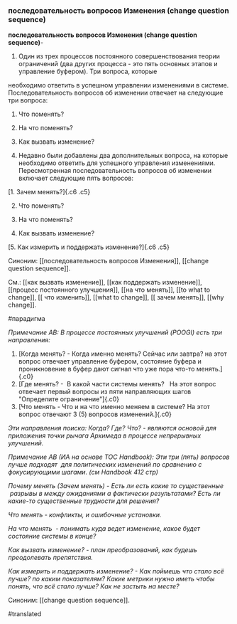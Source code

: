 ### последовательность вопросов Изменения (change question sequence)

**последовательность вопросов Изменения (change question sequence)**-

1. Один из трех процессов постоянного совершенствования теории ограничений (два других процесса - это пять основных этапов и управление буфером). Три вопроса, которые

необходимо ответить в успешном управлении изменениями в системе. Последовательность вопросов об изменении отвечает на следующие три вопроса:

1. Что поменять?

2. На что поменять?

3. Как вызвать изменение?

2. Недавно были добавлены два дополнительных вопроса, на которые необходимо ответить для успешного управления изменениями. Пересмотренная последовательность вопросов об изменении включает следующие пять вопросов:

[1. Зачем менять?]{.c6 .c5}

2. Что поменять?

3. На что поменять?

4. Как вызвать изменение?

[5. Как измерить и поддержать изменение?]{.c6 .c5}

Синоним: [[последовательность вопросов Изменения]], [[change question sequence]].

См.: [[как вызвать изменение]], [[как поддержать изменение]], [[процесс постоянного улучшения]], [[на что менять]], [[to what to change]], [[ что изменить]], [[what to change]], [[ зачем менять]], [[why change]].

#парадигма

*Примечание АВ: В процессе постоянных улучшений (POOGI) есть три направления:*

1.  [Когда менять? - Когда именно менять? Сейчас или завтра? на этот вопрос отвечает управление буфером, состояние буфера и проникновение в буфер дают сигнал что уже пора что-то менять.]{.c0}
2.  [Где менять? -  В какой части системы менять?   На этот вопрос отвечает первый вопросы из пяти направляющих шагов "Определите ограничение"]{.c0}
3.  [Что менять - Что и на что именно меняем в системе? На этот вопрос отвечают 3 (5) вопросов изменений.]{.c0}

*Эти направления поиска: Когда? Где? Что? - являются основой для приложения точки рычага Архимеда в процессе непрерывных улучшений.*

*Примечание АВ (ИА на основе TOC Handbook): Эти три (пять) вопросов лучше подходят  для политических изменений по сравнению с фокусирующими шагами. (см Handbook 412 стр)*

*Почему менять (Зачем менять) - Есть ли есть какие то существенные  разрывы в между ожиданиями а фактически результатами? Есть ли какие-то существенные трудности для решения?*

*Что менять - конфликты, и ошибочные установки.*

*На что менять  - понимать куда ведет изменение, какое будет состояние системы в конце?*

*Как вызвать изменение? - план преобразований, как будешь преодолевать препятствия.*

*Как измерить и поддержать изменение? - Как поймешь что стало всё лучше? по каким показателям? Какие метрики нужно иметь чтобы понять, что всё стало лучше? Как не застыть на месте?*

Синоним: [[change question sequence]].

#translated
